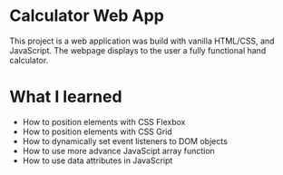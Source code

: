 # Calculator Web App
This project is a web application was build with vanilla HTML/CSS, and JavaScript. The webpage displays to the user a fully functional hand calculator.

# What I learned
* How to position elements with CSS Flexbox
* How to position elements with CSS Grid
* How to dynamically set event listeners to DOM objects
* How to use more advance JavaScipt array function
* How to use data attributes in JavaScript
